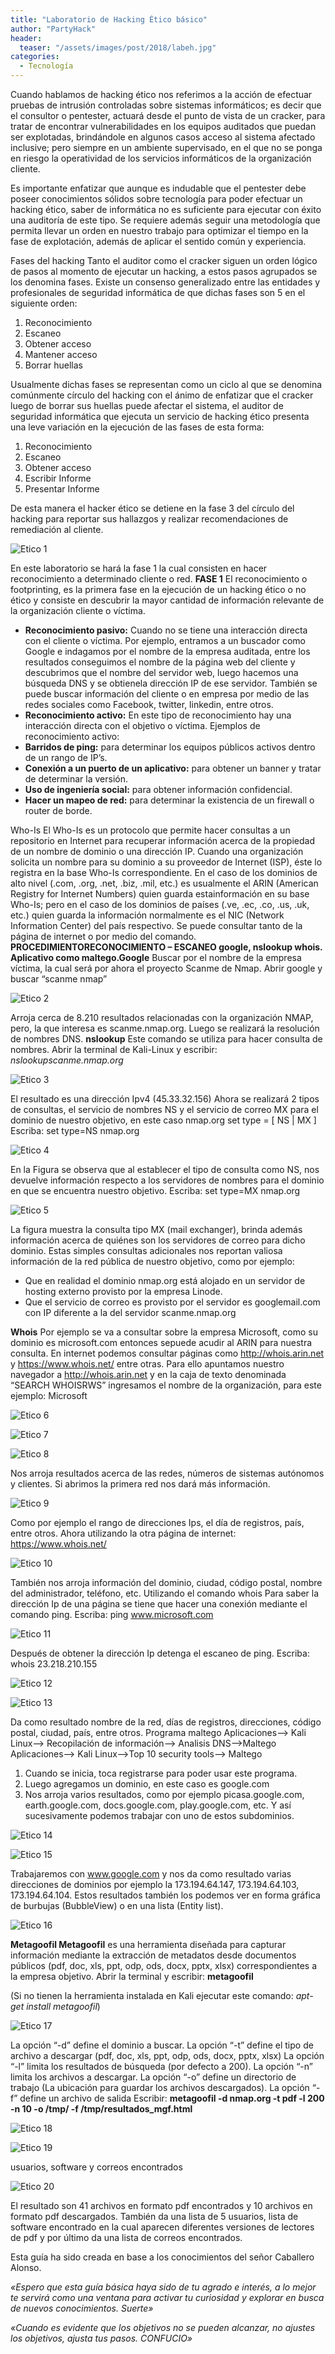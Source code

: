 ```yaml
---
title: "Laboratorio de Hacking Ético básico"
author: "PartyHack"
header: 
  teaser: "/assets/images/post/2018/labeh.jpg"
categories:
  - Tecnología
---
```

	

Cuando hablamos de hacking ético nos referimos a la acción de efectuar pruebas de intrusión controladas sobre  sistemas  informáticos;  es  decir  que  el  consultor  o pentester, actuará desde el punto de vista de un cracker, para tratar de encontrar vulnerabilidades en los equipos auditados que puedan ser explotadas, brindándole  en  algunos  casos acceso  al  sistema  afectado inclusive;  pero  siempre  en  un ambiente  supervisado,  en  el  que  no  se  ponga  en  riesgo  la operatividad  de  los servicios informáticos de la organización cliente.

Es  importante  enfatizar  que  aunque  es  indudable  que  el  pentester  debe  poseer conocimientos  sólidos  sobre  tecnología  para  poder  efectuar  un  hacking ético, saber de informática no es suficiente para ejecutar con éxito una auditoría de este tipo.  Se  requiere además  seguir  una metodología  que permita  llevar  un  orden  en nuestro  trabajo  para  optimizar el tiempo  en la  fase  de  explotación,  además  de aplicar el sentido común y experiencia.

Fases del hacking Tanto el auditor como el cracker siguen un orden lógico de pasos al momento de ejecutar un hacking, a estos pasos agrupados se los denomina fases. Existe un consenso generalizado entre las entidades y profesionales de seguridad informática de que dichas fases son 5 en el siguiente orden:  

1. Reconocimiento
2. Escaneo
3. Obtener acceso
4. Mantener acceso
5. Borrar huellas

Usualmente dichas fases se representan como un ciclo al que se denomina comúnmente círculo del hacking con el ánimo de enfatizar que el cracker luego de borrar sus huellas puede afectar el sistema, el auditor de seguridad informática que ejecuta un servicio de hacking ético presenta una leve variación en la ejecución de las fases de esta forma:  

1. Reconocimiento
2. Escaneo
3. Obtener acceso
4. Escribir Informe
5. Presentar Informe

De esta manera el hacker ético se detiene en la fase 3 del círculo del hacking para reportar sus hallazgos y realizar recomendaciones de remediación al cliente.

![Etico 1](/assets/images/post/2018/etico1.png)

En este laboratorio se hará la fase 1 la cual consisten en hacer reconocimiento a determinado cliente o red. **FASE 1** El reconocimiento o footprinting, es la primera fase en la ejecución de un hacking ético o no ético y consiste en descubrir la mayor cantidad de información relevante de la organización cliente o víctima.

- **Reconocimiento pasivo:** Cuando no se tiene una interacción directa con el cliente o víctima. Por ejemplo, entramos a un buscador como Google e indagamos por el nombre de la empresa auditada, entre los resultados conseguimos el nombre de la página web del cliente y descubrimos que el nombre del servidor web, luego hacemos una búsqueda DNS y se obtienela dirección IP de ese servidor. También se puede buscar información del cliente o en empresa por medio de las redes sociales como Facebook, twitter, linkedin, entre otros.
- **Reconocimiento activo:** En este tipo de reconocimiento hay una interacción directa con el objetivo o víctima. Ejemplos de reconocimiento activo:
- **Barridos de ping:** para determinar los equipos públicos activos dentro de un rango de IP’s.
- **Conexión a un puerto de un aplicativo:** para obtener un banner y tratar de determinar la versión.
- **Uso de ingeniería social:** para obtener información confidencial.
- **Hacer un mapeo de red:** para determinar la existencia de un firewall o router de borde.

Who-Is El Who-Is es un protocolo que permite hacer consultas a un repositorio en Internet para recuperar información acerca de la propiedad de un nombre de dominio o una dirección IP. Cuando una organización solicita un nombre para su dominio a su proveedor de Internet (ISP), éste lo registra en la base Who-Is correspondiente. En el caso de los dominios de alto nivel (.com, .org, .net, .biz, .mil, etc.) es usualmente el ARIN (American Registry for Internet Numbers) quien guarda estainformación en su base   Who-Is; pero en el caso de los dominios de países (.ve, .ec, .co, .us, .uk, etc.) quien guarda la información normalmente es el NIC   (Network Information Center) del país respectivo.   Se puede consultar tanto de la página de internet o por medio del comando. **PROCEDIMIENTORECONOCIMIENTO – ESCANEO google, nslookup whois. Aplicativo como maltego.Google** Buscar por el nombre de la empresa víctima, la cual será por ahora el proyecto Scanme de Nmap.   Abrir google y buscar “scanme nmap” 

![Etico 2](/assets/images/post/2018/etico2.png)

Arroja cerca de 8.210 resultados relacionadas con la organización NMAP, pero, la que interesa es scanme.nmap.org.   Luego se realizará la resolución de nombres DNS. **nslookup** Este comando se utiliza para hacer consulta de nombres. Abrir la terminal de Kali-Linux y escribir: *nslookupscanme.nmap.org*

![Etico 3](/assets/images/post/2018/etico3.png)

<p>El resultado es una dirección Ipv4 (45.33.32.156) Ahora se realizará 2 tipos de consultas, el servicio de nombres NS y el servicio de correo MX para el dominio de nuestro objetivo, en este caso nmap.org set type = [ NS | MX ] Escriba: set type=NS nmap.org</p>

![Etico 4](/assets/images/post/2018/etico4.png)

En la Figura se observa que al establecer el tipo de consulta como NS, nos devuelve información respecto a los servidores de nombres para el dominio en que se encuentra nuestro objetivo.   Escriba: set type=MX nmap.org

![Etico 5](/assets/images/post/2018/etico5.png)

La figura muestra la consulta tipo MX (mail exchanger), brinda además información acerca de quiénes son los servidores de correo para dicho dominio. Estas simples consultas adicionales nos reportan valiosa información de la red pública de nuestro objetivo, como por ejemplo:

- Que en realidad el dominio nmap.org está alojado en un servidor de hosting externo provisto por la empresa Linode.
- Que el servicio de correo es provisto por el servidor es googlemail.com con IP diferente a la del servidor scanme.nmap.org

**Whois** Por ejemplo se va a consultar sobre la empresa Microsoft, como su dominio es microsoft.com entonces sepuede acudir al ARIN para nuestra consulta. En internet podemos consultar páginas como http://whois.arin.net y https://www.whois.net/ entre otras. Para ello apuntamos nuestro navegador a http://whois.arin.net y en la caja de texto denominada “SEARCH WHOISRWS” ingresamos el nombre de la organización, para este ejemplo: Microsoft

![Etico 6](/assets/images/post/2018/etico6.png)

![Etico 7](/assets/images/post/2018/etico7.png)

![Etico 8](/assets/images/post/2018/etico8.png)

Nos arroja resultados acerca de las redes, números de sistemas autónomos y clientes. Si abrimos la primera red nos dará más información.

![Etico 9](/assets/images/post/2018/etico9.png)

Como por ejemplo el rango de direcciones Ips, el día de registros, país, entre otros.   Ahora utilizando la otra página de internet: https://www.whois.net/

![Etico 10](/assets/images/post/2018/etico10.png)

También nos arroja información del dominio, ciudad, código postal, nombre del administrador, teléfono, etc.   Utilizando el comando whois Para saber la dirección Ip de una página se tiene que hacer una conexión mediante el comando ping.   Escriba: ping www.microsoft.com

![Etico 11](/assets/images/post/2018/etico11.png)

Después de obtener la dirección Ip detenga el escaneo de ping. Escriba: whois 23.218.210.155

![Etico 12](/assets/images/post/2018/etico12.png)

![Etico 13](/assets/images/post/2018/etico13.png)

Da como resultado nombre de la red, días de registros, direcciones, código postal, ciudad, país, entre otros. Programa maltego Aplicaciones–> Kali Linux–> Recopilación de información–> Analisis DNS–>Maltego Aplicaciones–> Kali Linux–>Top 10 security tools–> Maltego

1. Cuando se inicia, toca registrarse para poder usar este programa.
2. Luego agregamos un dominio, en este caso es google.com
3. Nos arroja varios resultados, como por ejemplo picasa.google.com, earth.google.com, docs.google.com, play.google.com, etc. Y así sucesivamente podemos trabajar con uno de estos subdominios.

![Etico 14](/assets/images/post/2018/etico14.png)

![Etico 15](/assets/images/post/2018/etico15.png)

Trabajaremos con www.google.com y nos da como resultado varias direcciones de dominios por ejemplo la 173.194.64.147, 173.194.64.103, 173.194.64.104. Estos resultados también los podemos ver en forma gráfica de burbujas (BubbleView) o en una lista (Entity list).

![Etico 16](/assets/images/post/2018/etico16.png)

**Metagoofil Metagoofil** es una herramienta diseñada para capturar información mediante la extracción de metadatos desde documentos públicos (pdf, doc, xls, ppt, odp, ods, docx, pptx, xlsx) correspondientes a la empresa objetivo.   Abrir la terminal y escribir: **metagoofil**

(Si no tienen la herramienta instalada en Kali ejecutar este comando: *apt-get install metagoofil*)

![Etico 17](/assets/images/post/2018/etico17.png)

La opción “-d” define el dominio a buscar. La opción “-t” define el tipo de archivo a descargar (pdf, doc, xls, ppt, odp, ods, docx, pptx, xlsx) La opción “-l” limita los resultados de búsqueda (por defecto a 200). La opción “-n” limita los archivos a descargar. La opción “-o” define un directorio de trabajo (La ubicación para guardar los archivos descargados). La opción “-f” define un archivo de salida Escribir: **metagoofil -d nmap.org -t pdf -l 200 -n 10 -o /tmp/ -f /tmp/resultados_mgf.html**

![Etico 18](/assets/images/post/2018/etico18.png)

![Etico 19](/assets/images/post/2018/etico19.png)

usuarios, software y correos encontrados  

![Etico 20](/assets/images/post/2018/etico20.png)

El resultado son 41 archivos en formato pdf encontrados y 10 archivos en formato pdf descargados. También da una lista de 5 usuarios, lista de software encontrado en la cual aparecen diferentes versiones de lectores de pdf y por último da una lista de correos encontrados.

Esta guía ha sido creada en base a los conocimientos del señor Caballero Alonso.

*«Espero que esta guía básica haya sido de tu agrado e interés,  a lo mejor te servirá como una ventana para activar tu curiosidad y explorar en busca de nuevos conocimientos. Suerte»*

*«Cuando es evidente que los objetivos no se pueden alcanzar, no ajustes los objetivos, ajusta tus pasos. CONFUCIO»*
